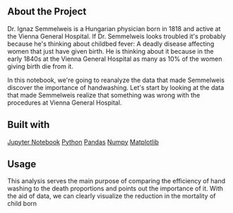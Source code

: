 ## About the Project
Dr. Ignaz Semmelweis is a Hungarian physician born in 1818 and active at the Vienna General Hospital. If Dr. Semmelweis looks troubled it's probably because he's thinking about childbed fever: A deadly disease affecting women that just have given birth. He is thinking about it because in the early 1840s at the Vienna General Hospital as many as 10% of the women giving birth die from it. 

In this notebook, we're going to reanalyze the data that made Semmelweis discover the importance of handwashing. Let's start by looking at the data that made Semmelweis realize that something was wrong with the procedures at Vienna General Hospital.

## Built with
[Jupyter Notebook]()
[Python]()
[Pandas]()
[Numpy]()
[Matplotlib]()

## Usage
This analysis serves the main purpose of comparing the efficiency of hand washing to the death proportions and points out the importance of it. With the aid of data, we can clearly visualize the reduction in the mortality of child born
